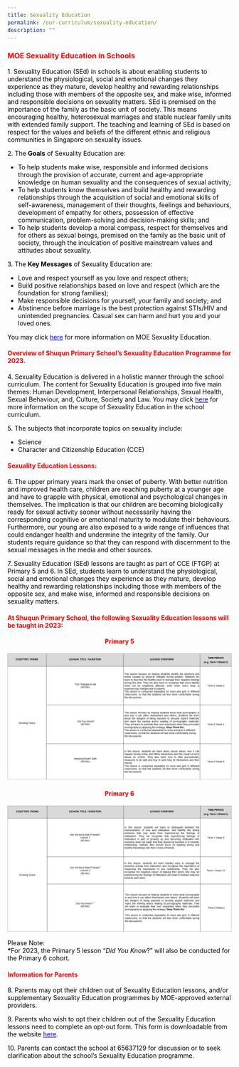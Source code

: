 ```yaml
---
title: Sexuality Education
permalink: /our-curriculum/sexuality-education/
description: ""
---
```


<h3><span style="color: #ff0000;"><strong>MOE Sexuality Education in Schools</strong></span></h3>
<p><span style="color: #000000;">1. Sexuality Education (SEd) in schools is about enabling students to understand the physiological, social and emotional changes they experience as they mature, develop healthy and rewarding relationships including those with members of the opposite sex, and make wise, informed and responsible decisions on sexuality matters. SEd is premised on the importance of the family as the basic unit of society. This means encouraging healthy, heterosexual marriages and stable nuclear family units with extended family support. The teaching and learning of SEd is based on respect for the values and beliefs of the different ethnic and religious communities in Singapore on sexuality issues.</span></p>
<p><span style="color: #000000;">2. The <strong>Goals</strong>&nbsp;of Sexuality Education are:</span></p>
<ul>
<li><span style="color: #000000;">To help students make wise, responsible and informed decisions through the provision of accurate, current and age-appropriate knowledge on human sexuality and the consequences of sexual activity;</span></li>
<li><span style="color: #000000;">To help students know themselves and build healthy and rewarding relationships through the acquisition of social and emotional skills of self-awareness, management of their thoughts, feelings and behaviours, development of empathy for others, possession of effective communication, problem-solving and decision-making skills; and</span></li>
<li><span style="color: #000000;">To help students develop a moral compass, respect for themselves and for others as sexual beings, premised on the family as the basic unit of society, through the inculcation of positive mainstream values and attitudes about sexuality.</span></li>
</ul>
<p><span style="color: #000000;">3. The <strong>Key Messages</strong>&nbsp;of Sexuality Education are:</span></p>
<ul>
<li><span style="color: #000000;">Love and respect yourself as you love and respect others;</span></li>
<li><span style="color: #000000;">Build positive relationships based on love and respect (which are the foundation for strong families);</span></li>
<li><span style="color: #000000;">Make responsible decisions for yourself, your family and society; and</span></li>
<li><span style="color: #000000;">Abstinence before marriage is the best protection against STIs/HIV and unintended pregnancies. Casual sex can harm and hurt you and your loved ones.</span></li>
</ul>
<p><span style="color: #000000;">You may click&nbsp;<span style="color: #0000ff;"><a style="color: #0000ff;" href="https://go.gov.sg/moe-sexuality-education">here</a></span>&nbsp;for more information on MOE Sexuality Education.</span></p>
<h4><strong><span style="color: #ff0000;">Overview of Shuqun Primary School&rsquo;s Sexuality Education Programme for 2023.</span></strong></h4>
<p><span style="color: #000000;">4. Sexuality Education is delivered in a holistic manner through the school curriculum. The content for Sexuality Education is grouped into five main themes: Human Development, Interpersonal Relationships, Sexual Health, Sexual Behaviour, and, Culture, Society and Law. You may click <span style="color: #0000ff;"><a style="color: #0000ff;" href="https://go.gov.sg/moe-sexuality-education-scope">here</a></span>&nbsp;for more information on the scope of Sexuality Education in the school curriculum.</span></p>
<p><span style="color: #000000;">5. The subjects that incorporate topics on sexuality include:</span></p>
<ul>
<li><span style="color: #000000;">Science</span></li>
<li><span style="color: #000000;">Character and Citizenship Education (CCE)</span></li>
</ul>
<h4><strong><span style="color: #ff0000;">Sexuality Education Lessons:</span></strong></h4>
<p><span style="color: #000000;">6. The upper primary years mark the onset of puberty. With better nutrition and improved health care, children are reaching puberty at a younger age and have to grapple with physical, emotional and psychological changes in themselves. The implication is that our children are becoming biologically ready for sexual activity sooner without necessarily having the corresponding cognitive or emotional maturity to modulate their behaviours. Furthermore, our young are also exposed to a wide range of influences that could endanger health and undermine the integrity of the family. Our students require guidance so that they can respond with discernment to the sexual messages in the media and other sources.</span></p>
<p><span style="color: #000000;">7. Sexuality Education (SEd) lessons are taught as part of CCE (FTGP) at Primary 5 and 6. In SEd, students learn to understand the physiological, social and emotional changes they experience as they mature, develop healthy and rewarding relationships including those with members of the opposite sex, and make wise, informed and responsible decisions on sexuality matters.</span></p>
<h4><span style="color: #ff0000;"><strong>At Shuqun Primary School, the following Sexuality Education lessons will be taught in&nbsp;2023:</strong></span></h4>
<h4 style="text-align: center;"><span style="color: #ff0000;"><strong>Primary 5</strong></span></h4>

![](/images/Pri5.jpg)
<h4 style="text-align: center;"><span style="color: #ff0000;">Primary 6</span></h4>

![](/images/Pri6.jpg)
<p style="margin: 0cm;"><span style="color: black;">Please Note:</span></p>
<p style="margin: 0cm;"><strong><span style="color: black;">*</span></strong><span style="color: black;">For&nbsp;2023, the Primary 5 lesson &ldquo;<em>Did You Know</em>?&rdquo; will also be conducted for the Primary 6 cohort.</span></p>
<h4><strong><span style="color: #ff0000;">Information for Parents</span></strong></h4>
<p><span style="color: #000000;">8. Parents may opt their children out of Sexuality Education lessons, and/or supplementary Sexuality Education programmes by MOE-approved external providers.</span></p>
<p><span style="color: #000000;">9. Parents who wish to opt their children out of the Sexuality Education lessons need to complete an opt-out form. This form is downloadable from the website <span style="color: #0000ff;"><a style="color: #0000ff;" href="https://go.gov.sg/sqps-sed2023-optoutform">here</a></span>.</span></p>
<p><span style="color: #000000;">10. Parents can contact the school at 65637129 for discussion or to seek clarification about the school&rsquo;s Sexuality Education programme.</span></p>